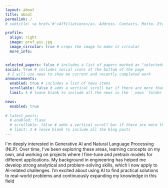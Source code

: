 ```yaml
---
layout: about
title: about
permalink: /
# subtitle: <a href='#'>Affiliations</a>. Address. Contacts. Motto. Etc.

profile:
  align: right
  image: prof_pic.jpg
  image_circular: true # crops the image to make it circular
  more_info: 


selected_papers: false # includes a list of papers marked as "selected={true}"
social: true # includes social icons at the bottom of the page
 # I will use news to show me current and recently completed work
announcements:
  enabled: true # includes a list of news items
  scrollable: false # adds a vertical scroll bar if there are more than 3 news items
  limit: 5 # leave blank to include all the news in the `_news` folder

news:
  enabled: true
  
# latest_posts: 
  # enabled: flase
  # scrollable: false # adds a vertical scroll bar if there are more than 3 new posts items
  # limit: 3 # leave blank to include all the blog posts
---
```


<!-- Write your biography here. Tell the world about yourself. Link to your favorite [subreddit](http://reddit.com). You can put a picture in, too. The code is already in, just name your picture `prof_pic.jpg` and put it in the `img/` folder. -->
<p> I'm deeply interested in Generative AI and Natural Language Processing (NLP). Over time, I've been exploring these areas, learning concepts on my own, and working on projects where I fine-tune and pretrain models for different applications. My background in engineering has helped me develop strong analytical and problem-solving skills, which I now apply to AI-related challenges. I’m excited about using AI to find practical solutions to real-world problems and continuously expanding my knowledge in this field </p>


<!-- Link to your social media connections, too. This theme is set up to use [Font Awesome icons](https://fontawesome.com/) and [Academicons](https://jpswalsh.github.io/academicons/), like the ones below. Add your Facebook, Twitter, LinkedIn, Google Scholar, or just disable all of them. -->
